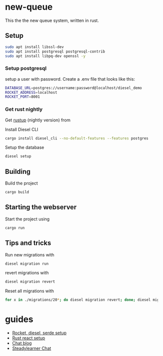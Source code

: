 # new-queue

This the the new queue system, written in rust.

## Setup
```bash
sudo apt install libssl-dev
sudo apt install postgresql postgresql-contrib
sudo apt install libpq-dev openssl -y
```

### Setup postgresql

setup a user with password. Create a .env file that looks like this:
```bash
DATABASE_URL=postgres://username:password@localhost/diesel_demo
ROCKET_ADDRESS=localhost
ROCKET_PORT=8001
```

### Get rust nightly
Get [rustup](https://rustup.rs/) (nightly version) from

Install Diesel CLI
```bash
cargo install diesel_cli --no-default-features --features postgres
```

Setup the database
```bash
diesel setup
```

## Building
Build the project
```bash
cargo build
```

## Starting the webserver
Start the project using
```bash
cargo run
```

## Tips and tricks
Run new migrations with
```bash
diesel migration run
```

revert migrations with
```bash
diesel migration revert
```

Reset all migrations with
```bash
for x in ./migrations/20*; do diesel migration revert; done; diesel migration run
```

# guides
* [Rocket, diesel, serde setup](https://lankydan.dev/2018/05/20/creating-a-rusty-rocket-fuelled-with-diesel)
* [Rust react setup](https://github.com/ghotiphud/rust-web-starter)
* [Chat blog](https://www.steadylearner.com/blog/read/How-to-start-Rust-Chat-App)
* [Steadylearner Chat](https://github.com/steadylearner/Chat)
